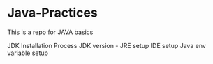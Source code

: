 # Java-Practices
This is a repo for JAVA basics

JDK Installation Process
JDK version - 
JRE setup
IDE setup
Java env variable setup


